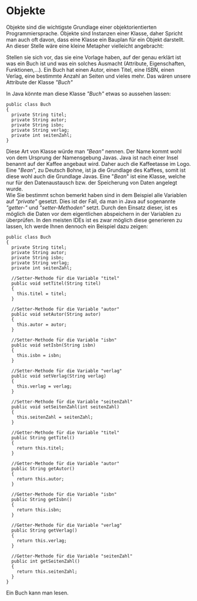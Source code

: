 # Objekte

Objekte sind die wichtigste Grundlage einer objektorientierten Programmiersprache. Objekte sind Instanzen einer Klasse, daher Spricht man auch oft davon, dass eine Klasse ein Bauplan für ein Objekt darstellt. An dieser Stelle wäre eine kleine Metapher vielleicht angebracht:

Stellen sie sich vor, das sie eine Vorlage haben, auf der genau erklärt ist was ein Buch ist und was ein solches Ausmacht (Attribute, Eigenschaften, Funktionen,...). 
Ein Buch hat einen Autor, einen Titel, eine ISBN, einen Verlag, eine bestimmte Anzahl an Seiten und vieles mehr. Das wären unsere Attribute der Klasse *"Buch"*

In Java könnte man diese Klasse *"Buch"* etwas so aussehen lassen:

```
public class Buch
{
  private String titel;
  private String autor;
  private String isbn;
  private String verlag;
  private int seitenZahl;
}
```

Diese Art von Klasse würde man *"Bean"* nennen. Der Name kommt wohl von dem Ursprung der Namensgebung Javas. Java ist nach einer Insel benannt auf der Kaffee angebaut wird. Daher auch die Kaffeetasse im Logo. Eine "*Bean*", zu Deutsch Bohne, ist ja die Grundlage des Kaffees, somit ist diese wohl auch die Grundlage Javas. Eine "*Bean*" ist eine Klasse, welche nur für den Datenaustausch bzw. der Speicherung von Daten angelegt wurde. 
<br>
Wie Sie bestimmt schon bemerkt haben sind in dem Beispiel alle Variablen auf *"private"* gesetzt. Dies ist der Fall, da man in Java auf sogenannte *"getter-"* und *"setter-Methoden"* setzt. Durch den Einsatz dieser, ist es möglich die Daten vor dem eigentlichen abspeichern in der Variablen zu überprüfen. In den meisten IDEs ist es zwar möglich diese generieren zu lassen, Ich werde Ihnen dennoch ein Beispiel dazu zeigen:

```
public class Buch
{
  private String titel;
  private String autor;
  private String isbn;
  private String verlag;
  private int seitenZahl;
  
  //Setter-Methode für die Variable "titel"
  public void setTitel(String titel)
  {
    this.titel = titel;
  }
  
  //Setter-Methode für die Variable "autor"
  public void setAutor(String autor)
  {
    this.autor = autor;
  }
  
  //Setter-Methode für die Variable "isbn"
  public void setIsbn(String isbn)
  {
    this.isbn = isbn;
  }
  
  //Setter-Methode für die Variable "verlag"
  public void setVerlag(String verlag)
  {
    this.verlag = verlag;
  }
  
  //Setter-Methode für die Variable "seitenZahl"
  public void setSeitenZahl(int seitenZahl)
  {
    this.seitenZahl = seitenZahl;
  }
  
  //Getter-Methode für die Variable "titel"
  public String getTitel()
  {
    return this.titel;
  }
  
  //Getter-Methode für die Variable "autor"
  public String getAutor()
  {
    return this.autor;
  }
  
  //Getter-Methode für die Variable "isbn"
  public String getIsbn()
  {
    return this.isbn;
  }
  
  //Getter-Methode für die Variable "verlag"
  public String getVerlag()
  {
    return this.verlag;
  }
  
  //Getter-Methode für die Variable "seitenZahl"
  public int getSeitenZahl()
  {
    return this.seitenZahl;
  }
}

```

Ein Buch kann man lesen.

